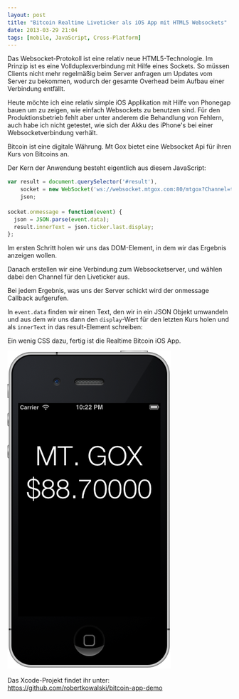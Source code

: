 ```yaml
---
layout: post
title: "Bitcoin Realtime Liveticker als iOS App mit HTML5 Websockets"
date: 2013-03-29 21:04
tags: [mobile, JavaScript, Cross-Platform]
---
```


Das Websocket-Protokoll ist eine relativ neue HTML5-Technologie. Im Prinzip ist es eine Vollduplexverbindung mit Hilfe eines Sockets. So müssen Clients nicht mehr regelmäßig beim Server anfragen um Updates vom Server zu bekommen, wodurch der gesamte Overhead beim Aufbau einer Verbindung entfällt.

<!-- more -->

Heute möchte ich eine relativ simple iOS Applikation mit Hilfe von Phonegap bauen um zu zeigen, wie einfach Websockets zu benutzen sind. Für den Produktionsbetrieb fehlt aber unter anderem die Behandlung von Fehlern, auch habe ich nicht getestet, wie sich der Akku des iPhone's bei einer Websocketverbindung verhält.

Bitcoin ist eine digitale Währung. Mt Gox bietet eine Websocket Api für ihren Kurs von Bitcoins an.

Der Kern der Anwendung besteht eigentlich aus diesem JavaScript:

```javascript
var result = document.querySelector('#result'),
    socket = new WebSocket('ws://websocket.mtgox.com:80/mtgox?Channel=ticker'),
    json;

socket.onmessage = function(event) {
  json = JSON.parse(event.data);
  result.innerText = json.ticker.last.display;
};
```
Im ersten Schritt holen wir uns das DOM-Element, in dem wir das Ergebnis anzeigen wollen.

Danach erstellen wir eine Verbindung zum Websocketserver, und wählen dabei den Channel für den Liveticker aus.

Bei jedem Ergebnis, was uns der Server schickt wird der onmessage Callback aufgerufen.

In `event.data` finden wir einen Text, den wir in ein JSON Objekt umwandeln und aus dem wir uns dann den `display`-Wert für den letzten Kurs holen und als `innerText` in das result-Element schreiben:


Ein wenig CSS dazu, fertig ist die Realtime Bitcoin iOS App.


<img src="/assets/images/bitcoin-liveticker.png" alt="Ein Bild der HTML5 Applikation auf dem iPhone" />

Das Xcode-Projekt findet ihr unter: <a href="https://github.com/robertkowalski/bitcoin-app-demo" rel="nofollow">https://github.com/robertkowalski/bitcoin-app-demo</a>

